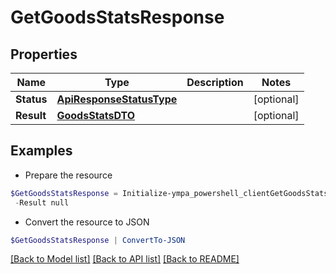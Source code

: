 # GetGoodsStatsResponse
## Properties

Name | Type | Description | Notes
------------ | ------------- | ------------- | -------------
**Status** | [**ApiResponseStatusType**](ApiResponseStatusType.md) |  | [optional] 
**Result** | [**GoodsStatsDTO**](GoodsStatsDTO.md) |  | [optional] 

## Examples

- Prepare the resource
```powershell
$GetGoodsStatsResponse = Initialize-ympa_powershell_clientGetGoodsStatsResponse  -Status null `
 -Result null
```

- Convert the resource to JSON
```powershell
$GetGoodsStatsResponse | ConvertTo-JSON
```

[[Back to Model list]](../README.md#documentation-for-models) [[Back to API list]](../README.md#documentation-for-api-endpoints) [[Back to README]](../README.md)

